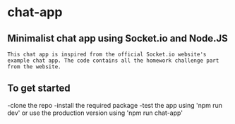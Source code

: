 # chat-app
## Minimalist chat app using Socket.io and Node.JS

```This chat app is inspired from the official Socket.io website's example chat app. The code contains all the homework challenge part from the website.```

## To get started

-clone the repo
-install the required package
-test the app using 'npm run dev' or use the production version using 'npm run chat-app'
